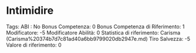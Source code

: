 # Intimidire

Tags: ABI
: No
Bonus Competenza: 0
Bonus Competenza di Riferimento: 1
Modificatore: -5
Modificatore  Abilità: 0
Statistica di riferimento: Carisma (Carisma%20374b7d7c81ad40a6bb9799020db2947e.md)
Tiro Salvezza: -5
Valore di riferimento: 0